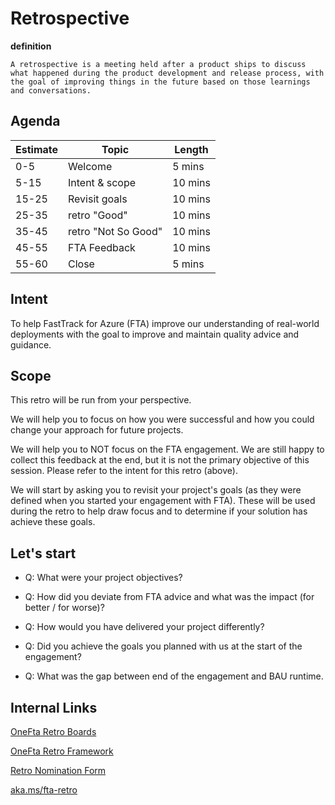 # Retrospective 

**definition**
 
`A retrospective is a meeting held after a product ships to discuss what happened during the product development and release process, with the goal of improving things in the future based on those learnings and conversations.`

## Agenda

Estimate | Topic               | Length
---      | ---                 |---
0-5      | Welcome             | 5 mins
5-15     | Intent & scope      | 10 mins
15-25    | Revisit goals       | 10 mins
25-35    | retro "Good"        | 10 mins
35-45    | retro "Not So Good" | 10 mins
45-55    | FTA Feedback        | 10 mins
55-60    | Close               | 5 mins

## Intent
 
To help FastTrack for Azure (FTA) improve our understanding of real-world deployments with the goal to improve and maintain quality advice and guidance. 

## Scope
 
This retro will be run from your perspective.
 
We will help you to focus on how you were successful and how you could change your approach for future projects.  
 
We will help you to NOT focus on the FTA engagement. We are still happy to collect this feedback at the end, but it is not the primary objective of this session. Please refer to the intent for this retro (above). 
 
We will start by asking you to revisit your project's goals (as they were defined when you started your engagement with FTA). These will be used during the retro to help draw focus and to determine if your solution has achieve these goals.

## Let's start

- Q: What were your project objectives?

- Q: How did you deviate from FTA advice and what was the impact (for better / for worse)?

- Q: How would you have delivered your project differently?

- Q: Did you achieve the goals you planned with us at the start of the engagement?

- Q: What was the gap between end of the engagement and BAU runtime.

## Internal Links

[OneFta Retro Boards](https://azurefasttrack.visualstudio.com/OneFTA/_apps/hub/ms-devlabs.team-retrospectives.home)

[OneFta Retro Framework](https://dev.azure.com/azurefasttrack/OneFTA/_wiki/wikis/FTA%20Wiki/7959/Retrospective-Framework)

[Retro Nomination Form](https://forms.office.com/Pages/DesignPageV2.aspx?origin=NeoPortalPage&subpage=design&id=v4j5cvGGr0GRqy180BHbR5tL2Toxt-FHhDIUz1TuYuNUNFlGU0pMTkVBOUVFN1ROQUE2TVg2SlZMUi4u)

[aka.ms/fta-retro](https://aka.ms/fta-retro)
